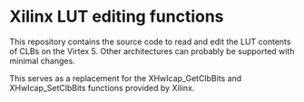 Xilinx LUT editing functions
================
This repository contains the source code to read and edit the LUT contents of CLBs on the Virtex 5. Other architectures can probably be supported with minimal changes.

This serves as a replacement for the XHwIcap_GetClbBits and XHwIcap_SetClbBits functions provided by Xilinx.